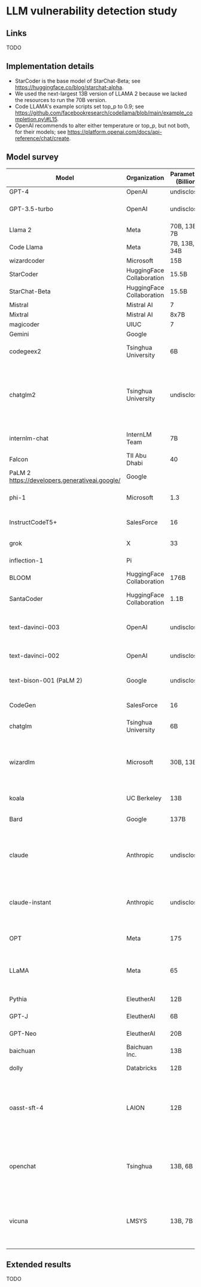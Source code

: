 # LLM vulnerability detection study

## Links

TODO

## Implementation details

- StarCoder is the base model of StarChat-Beta; see https://huggingface.co/blog/starchat-alpha.
- We used the next-largest 13B version of LLAMA 2 because we lacked the resources to run the 70B version.
- Code LLAMA's example scripts set top_p to 0.9; see https://github.com/facebookresearch/codellama/blob/main/example_completion.py\#L15.
- OpenAI recommends to alter either temperature or top_p, but not both, for their models; see https://platform.openai.com/docs/api-reference/chat/create.

## Model survey

| Model                                          | Organization              | Parameters (Billion) | Fine-tuned for Instruction-following/chat?                                                    | Trained on code?                                                | Inference?                                   | Fine-tune?                                                                   | How to access?                                                                 | Exclusion rationale                |
|------------------------------------------------|---------------------------|----------------------|-----------------------------------------------------------------------------------------------|-----------------------------------------------------------------|----------------------------------------------|------------------------------------------------------------------------------|--------------------------------------------------------------------------------|------------------------------------|
| GPT-4                                          | OpenAI                    | undisclosed          | Yes                                                                                           | Yes                                                             | Yes, API                                     | No                                                                           | OpenAI API                                                                     |                                    |
| GPT-3.5-turbo                                  | OpenAI                    | undisclosed          | Yes                                                                                           | Yes                                                             | Yes, API                                     | Yes https://platform.openai.com/docs/guides/fine-tuning                      | OpenAI API                                                                     |                                    |
| Llama 2                                        | Meta                      | 70B, 13B, 7B         | Yes                                                                                           | Yes                                                             | Yes, HF                                      | Yes, HF                                                                      | HF https://huggingface.co/meta-llama/Llama-2-70b-chat-hf                       |                                    |
| Code Llama                                     | Meta                      | 7B, 13B, 34B         | Yes                                                                                           | Yes                                                             | Yes, HF                                      | Yes, HF                                                                      | HF https://huggingface.co/codellama/CodeLlama-7b-hf                            |                                    |
| wizardcoder                                    | Microsoft                 | 15B                  | Yes                                                                                           | Yes                                                             | Yes, HF                                      | Yes, HF                                                                      | HF https://huggingface.co/WizardLM/WizardCoder-15B-V1.0                        |                                    |
| StarCoder                                      | HuggingFace Collaboration | 15.5B                | No (but demonstrates that it can be prompted to act as an assistant)                          | Yes                                                             | Yes, Huggingface                             | Yes, Github                                                                  | HF https://huggingface.co/bigcode/starcoder                                    |                                    |
| StarChat-Beta                                  | HuggingFace Collaboration | 15.5B                | Yes                                                                                           | Yes                                                             | Yes, HF                                      | Yes                                                                          | HF https://huggingface.co/HuggingFaceH4/starchat-beta                          |                                    |
| Mistral                                        | Mistral AI                | 7                    |                                                                                               |                                                                 |                                              |                                                                              |                                                                                |                                    |
| Mixtral                                        | Mistral AI                | 8x7B                 |                                                                                               |                                                                 |                                              |                                                                              |                                                                                |                                    |
| magicoder                                      | UIUC                      | 7                    |                                                                                               |                                                                 |                                              |                                                                              |                                                                                |                                    |
| Gemini                                         | Google                    |                      |                                                                                               |                                                                 |                                              |                                                                              |                                                                                |                                    |
| codegeex2                                      | Tsinghua University       | 6B                   | Yes                                                                                           | Yes                                                             | Yes, HF                                      | Yes, HF                                                                      | HF https://huggingface.co/THUDM/codegeex2-6b                                   | Not performing well                |
| chatglm2                                       | Tsinghua University       | undisclosed          | Yes                                                                                           | Yes? (not clearly stated but mentions added code training data) | Yes, HF                                      | Yes, HF                                                                      | HF https://huggingface.co/THUDM/chatglm2-6b                                    | Not performing well                |
| internlm-chat                                  | InternLM Team             | 7B                   | Yes                                                                                           | Yes                                                             | Yes, HF                                      | Yes, HF                                                                      | HF https://huggingface.co/internlm/internlm-chat-7b                            | Not performing well                |
| Falcon                                         | TII Abu Dhabi             | 40                   | Yes                                                                                           | No                                                              | Yes, HF                                      | Yes, HF                                                                      | HF https://huggingface.co/tiiuae/falcon-7b                                     | Not trained on code                |
| PaLM 2 https://developers.generativeai.google/ | Google                    |                      |                                                                                               |                                                                 |                                              |                                                                              |                                                                                | Subsumed by gemini                 |
| phi-1                                          | Microsoft                 | 1.3                  |                                                                                               |                                                                 |                                              |                                                                              |                                                                                | Doesn't follow instructions        |
| InstructCodeT5+                                | SalesForce                | 16                   |                                                                                               |                                                                 |                                              |                                                                              |                                                                                | Doesn't follow instructions        |
| grok                                           | X                         | 33                   |                                                                                               |                                                                 |                                              |                                                                              |                                                                                | API is in early access             |
| inflection-1                                   | Pi                        |                      |                                                                                               |                                                                 |                                              |                                                                              |                                                                                | Not available on API               |
| BLOOM                                          | HuggingFace Collaboration | 176B                 | Yes                                                                                           | Yes                                                             | Yes, Huggingface                             | No (too big)                                                                 | HF https://huggingface.co/bigscience/bloom                                     | Too big                            |
| SantaCoder                                     | HuggingFace Collaboration | 1.1B                 | No                                                                                            | Yes                                                             | Yes, Huggingface                             | Yes                                                                          | HF https://huggingface.co/bigcode/santacoder                                   | Subsumed by SantaCoder             |
| text-davinci-003                               | OpenAI                    | undisclosed          | No https://platform.openai.com/docs/model-index-for-researchers/models-referred-to-as-gpt-3-5 | Yes                                                             | Yes, API                                     | No                                                                           | OpenAI API                                                                     | Subsumed by gpt-3.5-turbo          |
| text-davinci-002                               | OpenAI                    | undisclosed          | No                                                                                            | Yes                                                             | Yes, API                                     | No                                                                           | OpenAI API                                                                     | Subsumed by gpt-3.5-turbo          |
| text-bison-001 (PaLM 2)                        | Google                    | undisclosed          | No                                                                                            | No                                                              | Yes, API                                     | Yes https://cloud.google.com/vertex-ai/docs/generative-ai/models/tune-models | Google Cloud API                                                               | Subsumed by gpt-3.5-turbo          |
| CodeGen                                        | SalesForce                | 16                   | Yes                                                                                           | Yes                                                             | Yes, HF                                      | Yes, HF                                                                      | HF https://huggingface.co/Salesforce/codegen2-16B                              | Not tuned for instructions         |
| chatglm                                        | Tsinghua University       | 6B                   | Yes                                                                                           | No                                                              | Yes, HF                                      | Yes, HF                                                                      | HF https://huggingface.co/THUDM/chatglm-6b                                     | Not tuned on code                  |
| wizardlm                                       | Microsoft                 | 30B, 13B             | Yes                                                                                           | Yes? (instruction distillation - not sure if it includes code)  | Yes, HF                                      | Yes, HF                                                                      | HF https://huggingface.co/WizardLM/WizardLM-70B-V1.0                           | Subsumed by WizardCoder            |
| koala                                          | UC Berkeley               | 13B                  | Yes                                                                                           | No                                                              | Yes, HF                                      | Yes, HF                                                                      | HF https://huggingface.co/young-geng/koala                                     | Not trained on code                |
| Bard                                           | Google                    | 137B                 |                                                                                               |                                                                 | No - browser only                            | No                                                                           |                                                                                | Not available                      |
| claude                                         | Anthropic                 | undisclosed          |                                                                                               |                                                                 | No - browser only, API waitlist seems closed |                                                                              | api                                                                            | Not available                      |
| claude-instant                                 | Anthropic                 | undisclosed          |                                                                                               |                                                                 | No - browser only, API waitlist seems closed |                                                                              | api                                                                            | Not available                      |
| OPT                                            | Meta                      | 175                  |                                                                                               |                                                                 | Yes, Huggingface                             | Yes, smaller version                                                         | Yes                                                                            | Not SOTA from this organization    |
| LLaMA                                          | Meta                      | 65                   |                                                                                               |                                                                 | Waitlist (but model weights were leaked 🙂)  | Yes, once we have the weights https://huggingface.co/blog/stackllama         | Waitlist                                                                       | Not SOTA from this organization    |
| Pythia                                         | EleutherAI                | 12B                  | No                                                                                            | No                                                              | Yes, Huggingface                             | Yes                                                                          | HF https://huggingface.co/EleutherAI/pythia-70m                                | Not trained on code                |
| GPT-J                                          | EleutherAI                | 6B                   | No                                                                                            | No                                                              | Yes, Huggingface                             | Yes                                                                          | HF https://huggingface.co/docs/transformers/model_doc/gptj                     | Not trained on code                |
| GPT-Neo                                        | EleutherAI                | 20B                  | No                                                                                            | No                                                              | Yes, Huggingface                             | Yes                                                                          | HF https://huggingface.co/docs/transformers/model_doc/gpt_neo                  | Not trained on code                |
| baichuan                                       | Baichuan Inc.             | 13B                  | Yes                                                                                           | No                                                              | Yes, HF                                      | Yes, HF                                                                      | HF https://huggingface.co/baichuan-inc/Baichuan-7B                             | Not trained on code                |
| dolly                                          | Databricks                | 12B                  | Yes                                                                                           | No                                                              | Yes, HF                                      | Yes, HF                                                                      | HF https://huggingface.co/databricks/dolly-v2-12b                              | Not trained on code                |
| oasst-sft-4                                    | LAION                     | 12B                  | Yes                                                                                           | No? (does not mention data besides instruction training data)   | Yes, HF                                      | Yes, HF                                                                      | HF https://huggingface.co/OpenAssistant/oasst-sft-4-pythia-12b-epoch-3.5       | Not trained on code                |
| openchat                                       | Tsinghua                  | 13B, 6B              | Yes                                                                                           | Yes? (instruction distillation - not sure if it includes code)  | Yes, HF                                      | Yes, HF                                                                      | HF https://huggingface.co/openchat/openchat                                    | Distilled from ChatGPT completions |
| vicuna                                         | LMSYS                     | 13B, 7B              | Yes                                                                                           | Yes? (instruction distillation - not sure if it includes code)  | Yes, HF                                      | Yes, HF                                                                      | HF https://github.com/lm-sys/FastChat/blob/main/docs/vicuna_weights_version.md | Distilled from ChatGPT completions |


## Extended results

TODO
